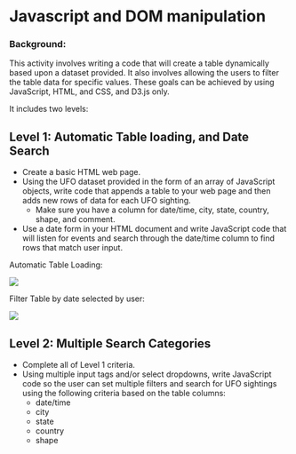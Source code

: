 # Javascript and DOM manipulation

### Background:

This activity involves writing a code that will create a table dynamically based upon a dataset provided. It also involves allowing the users to filter the table data for specific values. These goals can be achieved by using JavaScript, HTML, and CSS, and D3.js only.

It includes two levels:

## Level 1: Automatic Table loading, and Date Search

* Create a basic HTML web page.
* Using the UFO dataset provided in the form of an array of JavaScript objects, write code that appends a table to your web page and then adds new rows of data for each UFO sighting.
    * Make sure you have a column for date/time, city, state, country, shape, and comment.
* Use a date form in your HTML document and write JavaScript code that will listen for events and search through the date/time column to find rows that match user input.

Automatic Table Loading:

![](https://github.com/poonam-ux/javascript-challenge_DOM_manipulation/blob/main/Images/UFO-level-1_automatic_table_load_sm.png)

Filter Table by date selected by user:

![](https://github.com/poonam-ux/javascript-challenge_DOM_manipulation/blob/main/Images/UFO_level_1_filtered_table_by_user_date_sm.png)

## Level 2: Multiple Search Categories

* Complete all of Level 1 criteria.
* Using multiple input tags and/or select dropdowns, write JavaScript code so the user can set multiple filters and search for UFO sightings using the following criteria based on the table columns:
    * date/time
    * city
    * state
    * country
    * shape

![]()

![]()
